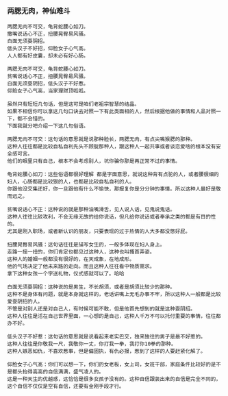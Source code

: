 ### 两腮无肉，神仙难斗


    两腮无肉不可交，龟背蛇腰心如刀。
    撒嘴说话心不正，扭腰晃臀易风骚。
    白面无须耍阴招。
    低头汉子不好招，仰脸女子心气高。
    人人都有好皮囊，却未必有好心肠。

    两腮无肉不可交，龟背蛇腰心如刀。
    贫嘴说话心不正，扭腰晃臀昜风骚。
    白面无须耍阴招，低头汉子不好惹。
    仰脸女子心气高，当家理财顶呱呱。

    虽然只有短短几句话，但是这可是咱们老祖宗智慧的结晶。
    如果不相信你可以拿这几句口诀去对照一下有此类面相的人，然后根据他做的事情和人品对照一下，都不会错的。
    下面我就分吧介绍一下这几句俗语。
    
    两腮无肉不可交：这句话的意思就是说那种脸长，两腮无肉，有点尖嘴猴腮的那种。
    这种人往往都是比较自私自利先头不顾腚那种人，跟这种人一起共事或者谈恋爱啥的根本没有安全感可言。
    他们的眼里只有自己，根本不会考虑别人，坑你骗你那是再正常不过的事情。
    
    龟背蛇腰心如刀：这些俗语都很好理解 都是字面意思，就说这种背有点驼的人，或者腰很细的妇人，心肠都是比较狠的人，也都是比较自私自利的人。
    你跟他没交集还好，你一旦跟他有什么不愉快，那报复你是分分钟的事情。所以这种人最好是敬而远之。
    
    贫嘴说话心不正：这种说的就是那种油嘴滑舌，见人说人话，见鬼说鬼话。
    这种人往往比较攻利，不会无缘无故的给你说话，但凡给你说话或者奉承之类的都是有目的性的。
    尤其是刚入职场，或者新认识的朋友，只要表现的过于热情的人大多都没憋好屁。
    
    扭腰晃臀易风骚：这句话往往是描写女生的，一般多体现在妇人身上。
    走路一摇一扭的，你们肯定也都见过这种人，这种也叫搔首弄姿。
    这种人的婚姻一般都没有很好的，在天成象，在地成形。
    他的气场决定了他未来路的走向。而且这种人往往看中物质需求。
    拿下这种女孩一个字送礼物，仪式感就可以了。哈哈
    
    白面无须耍阴招：这种说的是男生，不长胡须，或者是胡须比较少的那种。
    这种不是身体有问题，就是本身就这样的，老话讲嘴上无毛办事不牢，所以这种人一般都是比较爱耍阴招的人。
    不管是对别人还是对自己人，有时候可能不敢，但是他首先想到的就是这种耍阴招。
    这种人往往是活在自己世界里面，一心想的是自己，这种人千万不可以托付重要的事情，往往都办不好。
    
    低头汉子不好惹：这句话的意思就是说看起来老实巴交，独来独往的男子是最不好惹的。
    这种人往往是你敬我一尺，我敬你一丈，你打我一拳，我打你10拳的那种。
    这种人嫉恶如仇，不喜欢惹事，但是偏固执，有仇必报，惹到了这样的人要赶紧化解了。
    
    仰脸女子心气高：你们可以想一下，你们的女老板，女上司，女班干部，家庭条件比较好的是不是都头抬得高高的自信满满，盛气凌人的。
    这是一种天生的优越感，这恰恰是很多女孩子没有的。这种自信跟装出来的自信是完全不同的，这个自信不仅仅是空有自信，还要有金刚手段才行。
